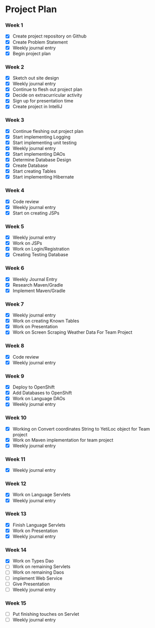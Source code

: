 # Project Plan

### Week 1
- [X] Create project repository on Github
- [X] Create Problem Statement
- [X] Weekly journal entry
- [X] Begin project plan

### Week 2
- [X] Sketch out site design
- [X] Weekly journal entry
- [X] Continue to flesh out project plan
- [X] Decide on extracurricular activity 
- [X] Sign up for presentation time
- [X] Create project in IntelliJ

### Week 3
- [X] Continue fleshing out project plan
- [X] Start implementing Logging
- [X] Start implementing unit testing
- [X] Weekly journal entry
- [X] Start implementing DAOs
- [X] Determine Database Design
- [X] Create Database
- [X] Start creating Tables
- [X] Start implementing Hibernate

### Week 4
- [X] Code review
- [X] Weekly journal entry
- [X] Start on creating JSPs

### Week 5
- [X] Weekly journal entry
- [X] Work on JSPs
- [X] Work on Login/Registration
- [X] Creating Testing Database 

### Week 6
- [X] Weekly Journal Entry
- [X] Research Maven/Gradle
- [X] Implement Maven/Gradle

### Week 7
- [X] Weekly journal entry
- [X] Work on creating Known Tables
- [X] Work on Presentation
- [X] Work on Screen Scraping Weather Data For Team Project

### Week 8
- [X] Code review
- [X] Weekly journal entry

### Week 9
- [X] Deploy to OpenShift
- [X] Add Databases to OpenShift
- [X] Work on Language DAOs
- [X] Weekly journal entry

### Week 10
- [X] Working on Convert coordinates String to YetiLoc object for Team project
- [X] Work on Maven implementation for team project
- [X] Weekly journal entry

### Week 11
- [X] Weekly journal entry

### Week 12
- [X] Work on Language Servlets
- [X] Weekly journal entry

### Week 13
- [X] Finish Language Servlets
- [X] Work on Presentation
- [X] Weekly journal entry

### Week 14
- [X] Work on Types Dao
- [ ] Work on remaining Servlets
- [ ] Work on remaining Daos
- [ ] implement Web Service
- [ ] Give Presentation
- [ ] Weekly journal entry

### Week 15
- [ ] Put finishing touches on Servlet
- [ ] Weekly journal entry
